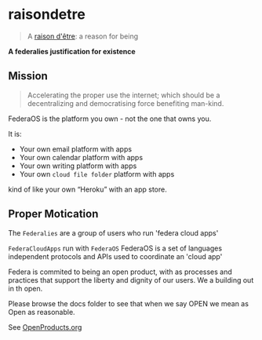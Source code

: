 # raisondetre

> A [raison d'être](https://en.wikipedia.org/wiki/Raison_d%27%C3%AAtre): a reason for being 

**A federalies justification for existence**

## Mission
> Accelerating the proper use the internet; which should be a decentralizing and democratising force benefiting man-kind.


FederaOS is the platform you own - not the one that owns you.

It is:

- Your own email platform with apps
- Your own calendar platform with apps
- Your own writing platform with apps
- Your own `cloud file folder` platform with apps

kind of like your own “Heroku” with an app store.

## Proper Motication

The `Federalies` are a group of users who run 'federa cloud apps'

`FederaCloudApps` run with `FederaOS`
FederaOS is a set of languages independent protocols and APIs used to coordinate an 'cloud app'

Federa is commited to being an open product, with as processes and practices that support the liberty and dignity of our users. We a building out in th open. 

Please browse the docs folder to see that when we say OPEN we mean as Open as reasonable.

See [OpenProducts.org](//openproduct.org)
